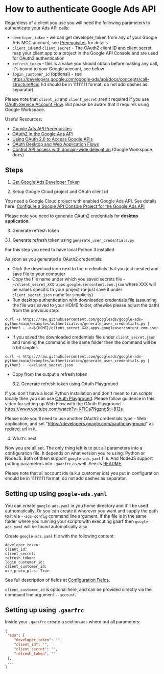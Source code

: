 # How to authenticate Google Ads API
Regardless of a client you use you will need the following parameters to authenticate your Ads API calls:  
* `developer_token` - we can get developer_token from any of your Google Ads MCC account, see [Prerequisites](https://developers.google.com/google-ads/api/docs/first-call/overview#prerequisites) for details
* `client_id` and `client_secret` - The OAuth2 client ID and client secret map your client app to a project in the Google API Console and are used for OAuth2 authentication
* `refresh_token` - this is a value you should obtain before making any call, it's bound to your Google account, see below
* `login_customer_id` (optional) - see https://developers.google.com/google-ads/api/docs/concepts/call-structure#cid (Id should be in 11111111 format, do not add dashes as separator)

Please note that `client_id` and `client_secret` aren't required if you use [OAuth Service Account Flow](https://developers.google.com/google-ads/api/docs/client-libs/python/oauth-service).
But please be aware that it requires using Google Workspace.

Useful Resources:
* [Google Ads API Prerequisites](https://developers.google.com/google-ads/api/docs/first-call/overview#prerequisites)
* [OAuth2 in the Google Ads API](https://developers.google.com/google-ads/api/docs/oauth/overview)
* [Using OAuth 2.0 to Access Google APIs](https://developers.google.com/identity/protocols/oauth2)
* [OAuth Desktop and Web Application Flows](https://developers.google.com/google-ads/api/docs/client-libs/python/oauth-web)
* [Control API access with domain-wide delegation](https://support.google.com/a/answer/162106) (Google Workspace docs)


## Steps

1. [Get Google Ads Developer Token](https://developers.google.com/google-ads/api/docs/first-call/dev-token)

2. Setup Google Cloud project and OAuth client id

You need a Google Cloud project with enabled Google Ads API. 
See details here: [Configure a Google API Console Project for the Google Ads API](https://developers.google.com/google-ads/api/docs/oauth/cloud-project)

Please note you need to generate OAuth2 credentials for **desktop application**.


3. Generate refresh token

  3.1. Generate refresh token using `generate_user_credentials.py`

For this step you need to have local Python 3 installed.

As soon as you generated a OAuth2 credentials:
* Click the download icon next to the credentials that you just created and save file to your computer
* Copy the file name under which you saved secrets file -
`~/client_secret_XXX.apps.googleusercontent.com.json` where XXX will be values specific to your project 
(or just save it under `client_secret.json` name for simplicity)
* Run desktop authentication with downloaded credentials file
(assuming the file was saved to your HOME folder, othewise please adjust the path) from the previous step:  
```
curl -s https://raw.githubusercontent.com/googleads/google-ads-python/main/examples/authentication/generate_user_credentials.py | python3 - -c=${HOME}/client_secret_XXX.apps.googleusercontent.com.json
```
* If you saved the downloaded credentials file under `client_secret.json` and running the command in the same folder then the command will be a bit simpler:
```
curl -s https://raw.githubusercontent.com/googleads/google-ads-python/main/examples/authentication/generate_user_credentials.py | python3 - -c=client_secret.json
``` 
* Copy from the output a refresh token


  3.2. Generate refresh token using OAuth Playground

If you don't have a local Python installation and don't mean to run scripts locally then you can use [OAuth Playground](https://developers.google.com/oauthplayground/).
Please follow guidence in this video for setting up Web Flow with the OAuth Playground - https://www.youtube.com/watch?v=KFICa7Ngzng&t=812s

Please note you'll need to use another OAuth2 credentials type - Web application, and set "https://developers.google.com/oauthplayground" as redirect url in it.


4. What's next

Now you are all set. The only thing left is to put all parameters into a configuration file.
It depends on what version you're using: Python or NodeJS. Both of them support `google-ads.yaml` file.
And NodeJS support putting parameters into `.gaarfrc` as well. See its [README](../js/README.md).

Please note that all account ids (a.k.a customer ids) you put in configuration should be in 11111111 format, do not add dashes as separator.


## Setting up using `google-ads.yaml`
You can create `google-ads.yaml` in you home directory and it'll be used authomatically. 
Or you can create it wherever you want and supply the path to it via `--ads-config` command line argument. 
If the file is in the same folder where you running your scripts with executing gaarf then `google-ads.yaml` will be found automatically also.

Create `google-ads.yaml` file with the following content:
```
developer_token:
client_id:
client_secret:
refresh_token:
login_customer_id:
client_customer_id:
use_proto_plus: True
```
See full description of fields at [Configuration Fields](https://developers.google.com/google-ads/api/docs/client-libs/python/configuration#configuration_fields).

`client_customer_id` is optional here, and can be provided directly via the command line argument `--account`.

## Setting up using `.gaarfrc`
Inside your `.gaarfrc` create a section `ads` where put all parameters:
```json
{
 "ads": {
    "developer_token": "",
    "client_id": "",
    "client_secret": "",
    "refresh_token": ""
 },
 ...
}
```
